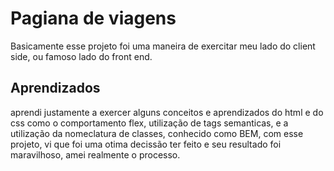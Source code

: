 
# Pagiana de viagens

Basicamente esse projeto foi uma maneira de exercitar meu lado do client side, ou famoso lado do front end.





## Aprendizados

aprendi justamente a exercer alguns conceitos e aprendizados do html e do css como o comportamento flex, utilização de tags semanticas, e a utilização da nomeclatura de classes, conhecido como BEM, com esse projeto, vi que foi uma otima decissão ter feito e seu resultado foi maravilhoso, amei realmente o processo.

